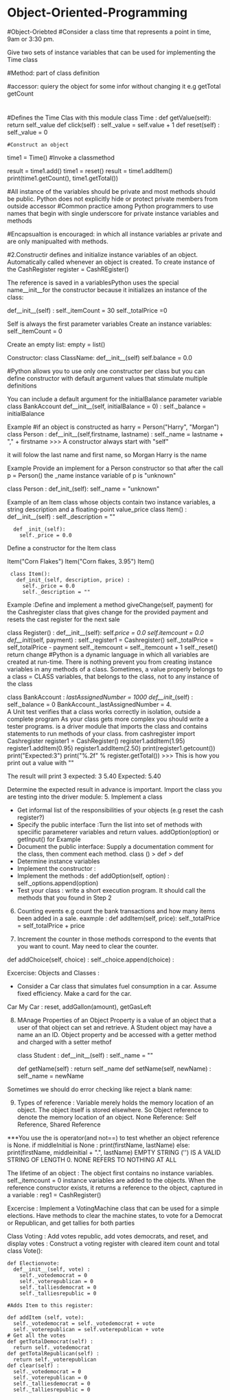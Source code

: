 # Object-Oriented-Programming

 #Object-Oriebted 
#Consider a class time that represents a point in time, 9am or 3:30 pm. 

Give two sets of instance variables that can be used for implementing the Time class

#Method: part of class definition

#accessor: quiery the object for some infor without changing it  e.g getTotal getCount

#
#Defines the Time Clas with this module
class Time :
  def getValue(self):
    return self._value
  def click(self) :
    self._value = self.value + 1
def reset(self) :
  self._value = 0    
    
    #Construct an object
    
    
time1 = Time()
#Invoke a classmethod

result = time1.add()
time1 = reset()
result = time1.addItem()
print(time1.getCount(), time1.getTotal())


#All instance of the variables should be private and most methods should be public. Python does not explicitly hide or protect private members from outside accessor
#Common practice among Python programmers to use names that begin with single underscore for private instance variables and methods

#Encapsualtion is encouraged: in which all instance variables ar private and are only manipualted with methods.

#2.Constructir defines and initialize instance variables of an object. Automatically called whenever an object is created.
To create instance of the CashRegister
register = CashREgister()

The reference is saved in a variablesPython uses the special name__init__for the constructor because it initializes an instance of the class:
  
  def__init__(self) :
    self._itemCount = 30
    self._totalPrice =0 
    
Self is always the first parameter variables
Create an instance variables:
    self._itemCount = 0 
    
Create an empty list: 
     empty = list()

Constructor: 
  class ClassName: 
    def__init__(self)
    self.balance = 0.0 

#Python allows you to use only one constructor per class but you can define constructor with default argument values that stimulate multiple definitions

You can include a default argument for the initialBalance parameter variable 
     class BankAccount 
     def__init__(self, initialBalance = 0) :
       self._balance = initialBalance
       
    
Example #if an object is constructed as harry = Person("Harry", "Morgan")    
     class Person :
       def__init__(self,firstname, lastname) :
         self._name = lastname + "," + firstname     >>> A constructor always start with "self"
    
   it will folow the last name and first name, so Morgan Harry is the name
    
    
Example Provide  an implement for a Person constructor so that after the call p = Person()
the _name instance variable of p is "unknown"

   class Person :
     def_init_(self):
       self._name = "unknown"
    
Example of an Item class whose objects contain two instance variables, a string description and a floating-point value_price
   class Item() :
     def__init__(self) :
       self._description = ""
      
      def _init_(self):
        self._price = 0.0

Define a constructor for the Item class 

Item("Corn Flakes")
Item("Corn flakes, 3.95")
Item()

     class Item():
       def_init_(self, description, price) :
         self._price = 0.0
         self._description = ""

Example :Define and implement a method giveChange(self, payment) for the Cashregister class that gives change for the provided payment and resets the cast register for the next sale

class Register() :
  def__init__(self):
    self._price = 0.0 
    self._itemcount = 0.0 
  def__init__(self, payment) :
    self._register1 = Cashregister()
    self._totalPrice = self_totalPrice - payment
    self._itemcount = self._itemcount + 1 
    self._reset()
    return change 
#Python is a dynamic language in which all variables are created at run-time. There is nothing prevent you from creating instance variables in any methods of a class. 
Sometimes, a value properly belongs to a class = CLASS variables, that belongs to the class, not to any instance of the class 

class BankAccount : 
  _lastAssignedNumber = 1000 
  def__init__(self) :
    self._balance = 0 
    BankAccount._lastAssignedNumber = 
4.   
 A Unit test verifies that a class works correctly in isolation, outside a complete program As your class gets more complex you should write a tester programs. is a driver module that imports the class and contains statements to run methods of your class. 
 from cashregister import Cashregister 
 register1 = CashRegister()
 register1.addItem(1.95) 
 register1.addItem(0.95) 
 register1.addItem(2.50)
 print(register1.getcount())
 print("Expected:3")
 print("%.2f" % register.getTotal())   >>> This is how you print out a value with ""
 
 
 The result will print 
 3 
 expected: 3
 5.40 
 Expected: 5.40 


Determine the expected result in advance is important. Import the class you are testing into the driver module:
 5. Implement a class
 - Get informal list of the responsibilities of your objects (e.g reset the cash register?)
 - Specify the public interface :Turn the list into set of methods with speciific parameterer variables and return values. addOption(option) or getInput() for Example
 - Document the public interface: Supply a documentation comment for the class, then comment each method. class () > def > def 
 - Determine instance variables 
 - Implement the constructor : 
 - Implement the methods : def addOption(self, option) :
     self._options.append(option)
- Test your class : write a short execution program. It should call the methods that you found in Step 2 

 6. Counting events 
 e.g count the bank transactions and how many items been added in a sale.
    eaxmple : 
 def addItem(self, price):
   self._totalPrice = self_totalPrice + price 
 
 
7.  Increment the counter in those methods correspond to the events that you want to count. May need to clear the counter. 

def addChoice(self, choice) : 
  self._choice.append(choice) : 


  Excercise: Objects and Classes : 
  - Consider a Car class that simulates fuel consumption in a car. Assume fixed efficiency. Make a card for the car. 
  
  Car My Car : reset, addGallon(amount), getGasLeft
  
8. MAnage Properties of an Object 
Property is a value of an object that a user of that object can set and retrieve. A Student object may have a name an an ID. 
   Object property and be accessed with a getter method and charged with a setter methof 
   
   class Student :
     def__init__(self) :
       self._name = ""
       
     def getName(self) :
       return self._name
    def setName(self, newName) :
      self._name = newName 
    
  Sometimes we should do error checking like reject a blank name: 
  
      
9. Types of reference : Variable merely holds the memory location of an object. The object itself is stored elsewhere. So Object reference to denote the memory location of an object.  None Reference: Self Reference, Shared Reference 

***You use the is operator(and not==) to test whether an object reference is None. 
if middleInitial is None : 
  print(firstName, lastName)
else: 
  print(firstName, middleinitial + ".", lastName)
  EMPTY STRING ('') IS A VALID STRING OF LENGTH 0. NONE REFERS TO NOTHING AT ALL

The lifetime of an object  : The object first contains no instance variables. 
  self._itemcount = 0 instance variables are added to the objects. 
When the reference constructor exists, it returns a reference to the object, captured in a variable : 
    reg1 = CashRegister()
    
Excercise : Implement a VotingMachine class that can be used for a simple elections. Have methods to clear the machine states, to vote for a Democrat or Republican, and get tallies for both parties 

Class Voting : Add votes republic, add votes democrats, and reset, and display votes : 
Construct a voting register with cleared item count and total  
  class Vote(): 
    
    def Electionvote: 
      def__init__(self, vote) :
        self._votedemocrat = 0 
        self._voterepublican = 0 
        self._talliesdemocrat = 0 
        self._talliesrepublic = 0 
    
    #Adds Item to this register: 
    
    def addItem (self, vote):
      self._votedemocrat = self._votedemocrat + vote
      self._voterepublican = self.voterepublican + vote
    # Get all the votes 
    def getTotalDemocrat(self) : 
      return self._votedemocrat
    def getTotalRepublican(self) : 
      return self._voterepublican
    def clear(self) : 
      self._votedemocrat = 0
      self._voterepublican = 0 
      self._talliesdemocrat = 0 
      self._talliesrepublic = 0 
      
      
      
        
   
  
      
      
 
 
    
    
  
